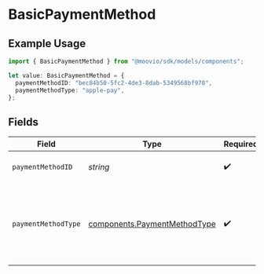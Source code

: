 # BasicPaymentMethod

## Example Usage

```typescript
import { BasicPaymentMethod } from "@moovio/sdk/models/components";

let value: BasicPaymentMethod = {
  paymentMethodID: "bec84b50-5fc2-4de3-8dab-5349568bf978",
  paymentMethodType: "apple-pay",
};
```

## Fields

| Field                                                                        | Type                                                                         | Required                                                                     | Description                                                                  |
| ---------------------------------------------------------------------------- | ---------------------------------------------------------------------------- | ---------------------------------------------------------------------------- | ---------------------------------------------------------------------------- |
| `paymentMethodID`                                                            | *string*                                                                     | :heavy_check_mark:                                                           | ID of the payment method.                                                    |
| `paymentMethodType`                                                          | [components.PaymentMethodType](../../models/components/paymentmethodtype.md) | :heavy_check_mark:                                                           | The payment method type that represents a payment rail and directionality    |